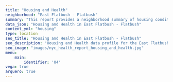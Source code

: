 ```yaml
---
title: "Housing and Health"
neighborhood: "East Flatbush - Flatbush"
summary: "This report provides a neighborhood summary of housing conditions and related health outcomes. It also describes population characteristics that can increase vulnerability to housing hazards."
data_json: "Housing and Health in East Flatbush - Flatbush"
content_yml: "housing"
type: location
seo_title: "Housing and Health in East Flatbush - Flatbush"
seo_description: "Housing and Health data profile for the East Flatbush - Flatbush neighborhood of NYC."
seo_image: "images/nyc_health_report_housing_and_health.jpg"
menu:
    main:
        identifier: '04'
vega: true
arquero: true
---
```

